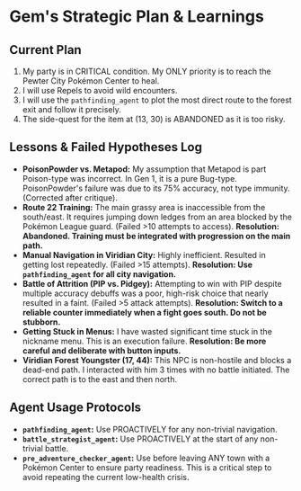 # Gem's Strategic Plan & Learnings

## Current Plan
1.  My party is in CRITICAL condition. My ONLY priority is to reach the Pewter City Pokémon Center to heal.
2.  I will use Repels to avoid wild encounters.
3.  I will use the `pathfinding_agent` to plot the most direct route to the forest exit and follow it precisely.
4.  The side-quest for the item at (13, 30) is ABANDONED as it is too risky.

## Lessons & Failed Hypotheses Log
*   **PoisonPowder vs. Metapod:** My assumption that Metapod is part Poison-type was incorrect. In Gen 1, it is a pure Bug-type. PoisonPowder's failure was due to its 75% accuracy, not type immunity. (Corrected after critique).
*   **Route 22 Training:** The main grassy area is inaccessible from the south/east. It requires jumping down ledges from an area blocked by the Pokémon League guard. (Failed >10 attempts to access). **Resolution: Abandoned. Training must be integrated with progression on the main path.**
*   **Manual Navigation in Viridian City:** Highly inefficient. Resulted in getting lost repeatedly. (Failed >15 attempts). **Resolution: Use `pathfinding_agent` for all city navigation.**
*   **Battle of Attrition (PIP vs. Pidgey):** Attempting to win with PIP despite multiple accuracy debuffs was a poor, high-risk choice that nearly resulted in a faint. (Failed >5 attack attempts). **Resolution: Switch to a reliable counter immediately when a fight goes south. Do not be stubborn.**
*   **Getting Stuck in Menus:** I have wasted significant time stuck in the nickname menu. This is an execution failure. **Resolution: Be more careful and deliberate with button inputs.**
*   **Viridian Forest Youngster (17, 44):** This NPC is non-hostile and blocks a dead-end path. I interacted with him 3 times with no battle initiated. The correct path is to the east and then north.

## Agent Usage Protocols
*   **`pathfinding_agent`:** Use PROACTIVELY for any non-trivial navigation.
*   **`battle_strategist_agent`:** Use PROACTIVELY at the start of any non-trivial battle.
*   **`pre_adventure_checker_agent`:** Use before leaving ANY town with a Pokémon Center to ensure party readiness. This is a critical step to avoid repeating the current low-health crisis.